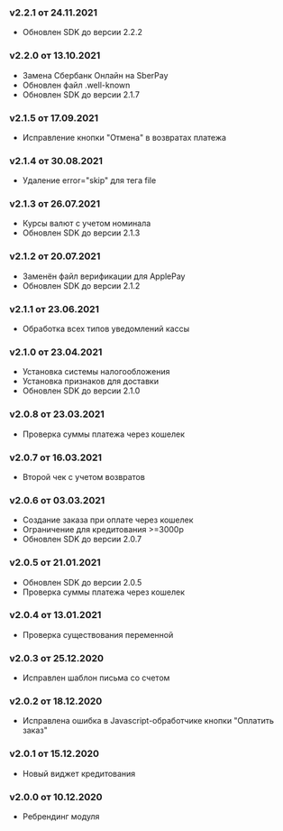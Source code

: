### v2.2.1 от 24.11.2021
* Обновлен SDK до версии 2.2.2

### v2.2.0 от 13.10.2021
* Замена Сбербанк Онлайн на SberPay
* Обновлен файл .well-known
* Обновлен SDK до версии 2.1.7

### v2.1.5 от 17.09.2021
* Исправление кнопки "Отмена" в возвратах платежа

### v2.1.4 от 30.08.2021
* Удаление error="skip" для тега file

### v2.1.3 от 26.07.2021
* Курсы валют с учетом номинала
* Обновлен SDK до версии 2.1.3

### v2.1.2 от 20.07.2021
* Заменён файл верификации для ApplePay
* Обновлен SDK до версии 2.1.2

### v2.1.1 от 23.06.2021
* Обработка всех типов уведомлений кассы

### v2.1.0 от 23.04.2021
* Установка системы налогообложения
* Установка признаков для доставки
* Обновлен SDK до версии 2.1.0

### v2.0.8 от 23.03.2021
* Проверка суммы платежа через кошелек

### v2.0.7 от 16.03.2021
* Второй чек с учетом возвратов

### v2.0.6 от 03.03.2021
* Создание заказа при оплате через кошелек
* Ограничение для кредитования >=3000р
* Обновлен SDK до версии 2.0.7

### v2.0.5 от 21.01.2021
* Обновлен SDK до версии 2.0.5
* Проверка суммы платежа через кошелек

### v2.0.4 от 13.01.2021
* Проверка существования переменной

### v2.0.3 от 25.12.2020
* Исправлен шаблон письма со счетом

### v2.0.2 от 18.12.2020
* Исправлена ошибка в Javascript-обработчике кнопки "Оплатить заказ"

### v2.0.1 от 15.12.2020
* Новый виджет кредитования

### v2.0.0 от 10.12.2020
* Ребрендинг модуля
